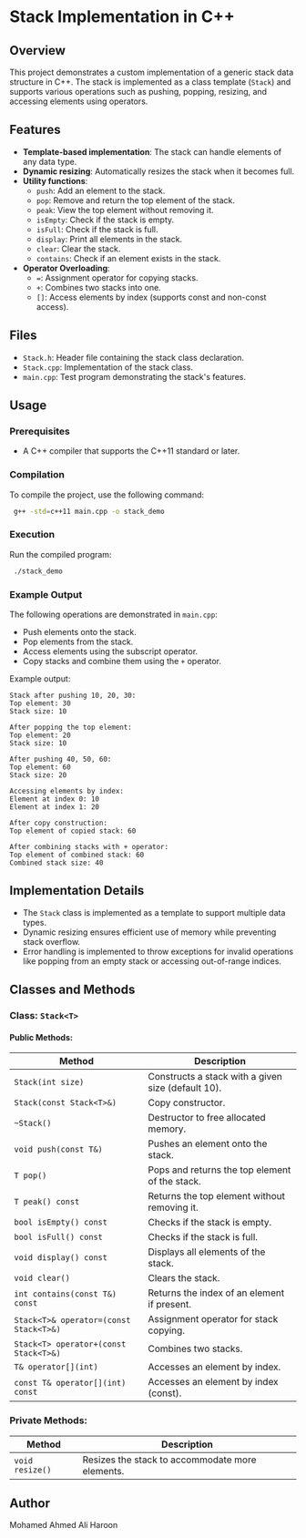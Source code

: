 # Stack Implementation in C++

## Overview
This project demonstrates a custom implementation of a generic stack data structure in C++. The stack is implemented as a class template (`Stack`) and supports various operations such as pushing, popping, resizing, and accessing elements using operators.

## Features
- **Template-based implementation**: The stack can handle elements of any data type.
- **Dynamic resizing**: Automatically resizes the stack when it becomes full.
- **Utility functions**:
  - `push`: Add an element to the stack.
  - `pop`: Remove and return the top element of the stack.
  - `peak`: View the top element without removing it.
  - `isEmpty`: Check if the stack is empty.
  - `isFull`: Check if the stack is full.
  - `display`: Print all elements in the stack.
  - `clear`: Clear the stack.
  - `contains`: Check if an element exists in the stack.
- **Operator Overloading**:
  - `=`: Assignment operator for copying stacks.
  - `+`: Combines two stacks into one.
  - `[]`: Access elements by index (supports const and non-const access).

## Files
- `Stack.h`: Header file containing the stack class declaration.
- `Stack.cpp`: Implementation of the stack class.
- `main.cpp`: Test program demonstrating the stack's features.

## Usage

### Prerequisites
- A C++ compiler that supports the C++11 standard or later.

### Compilation
To compile the project, use the following command:
```bash
 g++ -std=c++11 main.cpp -o stack_demo
```

### Execution
Run the compiled program:
```bash
 ./stack_demo
```

### Example Output
The following operations are demonstrated in `main.cpp`:
- Push elements onto the stack.
- Pop elements from the stack.
- Access elements using the subscript operator.
- Copy stacks and combine them using the `+` operator.

Example output:
```
Stack after pushing 10, 20, 30:
Top element: 30
Stack size: 10

After popping the top element:
Top element: 20
Stack size: 10

After pushing 40, 50, 60:
Top element: 60
Stack size: 20

Accessing elements by index:
Element at index 0: 10
Element at index 1: 20

After copy construction:
Top element of copied stack: 60

After combining stacks with + operator:
Top element of combined stack: 60
Combined stack size: 40
```

## Implementation Details
- The `Stack` class is implemented as a template to support multiple data types.
- Dynamic resizing ensures efficient use of memory while preventing stack overflow.
- Error handling is implemented to throw exceptions for invalid operations like popping from an empty stack or accessing out-of-range indices.

## Classes and Methods

### Class: `Stack<T>`

#### Public Methods:
| Method                  | Description                                      |
|-------------------------|--------------------------------------------------|
| `Stack(int size)`       | Constructs a stack with a given size (default 10). |
| `Stack(const Stack<T>&)`| Copy constructor.                                |
| `~Stack()`              | Destructor to free allocated memory.            |
| `void push(const T&)`   | Pushes an element onto the stack.                |
| `T pop()`               | Pops and returns the top element of the stack.   |
| `T peak() const`        | Returns the top element without removing it.     |
| `bool isEmpty() const`  | Checks if the stack is empty.                    |
| `bool isFull() const`   | Checks if the stack is full.                     |
| `void display() const`  | Displays all elements of the stack.              |
| `void clear()`          | Clears the stack.                                |
| `int contains(const T&) const` | Returns the index of an element if present. |
| `Stack<T>& operator=(const Stack<T>&)` | Assignment operator for stack copying. |
| `Stack<T> operator+(const Stack<T>&)` | Combines two stacks.                 |
| `T& operator[](int)`    | Accesses an element by index.                    |
| `const T& operator[](int) const` | Accesses an element by index (const).     |

### Private Methods:
| Method          | Description                                      |
|------------------|--------------------------------------------------|
| `void resize()` | Resizes the stack to accommodate more elements.  |


## Author
Mohamed Ahmed Ali Haroon 
